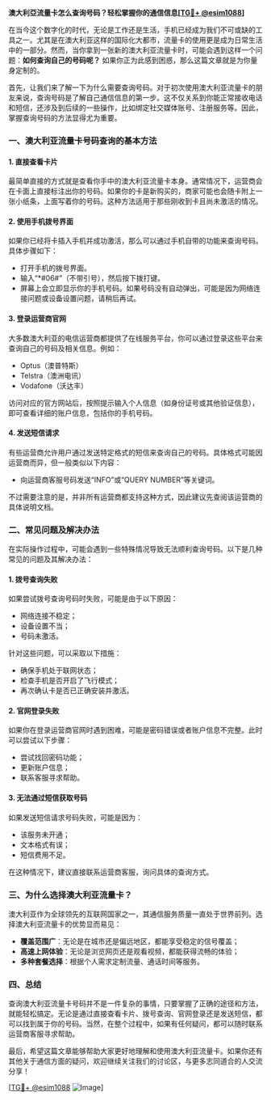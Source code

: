 **澳大利亞流量卡怎么查询号码？轻松掌握你的通信信息[[TG💪+ @esim1088](https://t.me/s/esim1088)]**

在当今这个数字化的时代，无论是工作还是生活，手机已经成为我们不可或缺的工具之一。尤其是在澳大利亚这样的国际化大都市，流量卡的使用更是成为日常生活中的一部分。然而，当你拿到一张新的澳大利亚流量卡时，可能会遇到这样一个问题：**如何查询自己的号码呢？** 如果你正为此感到困惑，那么这篇文章就是为你量身定制的。

首先，让我们来了解一下为什么需要查询号码。对于初次使用澳大利亚流量卡的朋友来说，查询号码是了解自己通信信息的第一步。这不仅关系到你能正常接收电话和短信，还涉及到后续的一些操作，比如绑定社交媒体账号、注册服务等。因此，掌握查询号码的方法显得尤为重要。

### **一、澳大利亚流量卡号码查询的基本方法**

#### **1. 直接查看卡片**
最简单直接的方式就是查看你手中的澳大利亚流量卡本身。通常情况下，运营商会在卡面上直接标注出你的号码。如果你的卡是新购买的，商家可能也会随卡附上一张小纸条，上面写着你的号码。这种方法适用于那些刚收到卡且尚未激活的情况。

#### **2. 使用手机拨号界面**
如果你已经将卡插入手机并成功激活，那么可以通过手机自带的功能来查询号码。具体步骤如下：
- 打开手机的拨号界面。
- 输入“*#06#”（不带引号），然后按下拨打键。
- 屏幕上会立即显示你的手机号码。如果号码没有自动弹出，可能是因为网络连接问题或设备设置问题，请稍后再试。

#### **3. 登录运营商官网**
大多数澳大利亚的电信运营商都提供了在线服务平台，你可以通过登录这些平台来查询自己的号码及相关信息。例如：
- Optus（澳普特斯）
- Telstra（澳洲电讯）
- Vodafone（沃达丰）

访问对应的官方网站后，按照提示输入个人信息（如身份证号或其他验证信息），即可查看详细的账户信息，包括你的手机号码。

#### **4. 发送短信请求**
有些运营商允许用户通过发送特定格式的短信来查询自己的号码。具体格式可能因运营商而异，但一般类似以下内容：
- 向运营商客服号码发送“INFO”或“QUERY NUMBER”等关键词。

不过需要注意的是，并非所有运营商都支持这种方式，因此建议先查阅该运营商的具体说明文档。

### **二、常见问题及解决办法**

在实际操作过程中，可能会遇到一些特殊情况导致无法顺利查询号码。以下是几种常见的问题及其解决办法：

#### **1. 拨号查询失败**
如果尝试拨号查询号码时失败，可能是由于以下原因：
- 网络连接不稳定；
- 设备设置不当；
- 号码未激活。

针对这些问题，可以采取以下措施：
- 确保手机处于联网状态；
- 检查手机是否开启了飞行模式；
- 再次确认卡是否已正确安装并激活。

#### **2. 官网登录失败**
如果你在登录运营商官网时遇到困难，可能是密码错误或者账户信息不完整。此时可以尝试以下步骤：
- 尝试找回密码功能；
- 更新账户信息；
- 联系客服寻求帮助。

#### **3. 无法通过短信获取号码**
如果发送短信请求号码失败，可能是因为：
- 该服务未开通；
- 文本格式有误；
- 短信费用不足。

在这种情况下，建议直接联系运营商客服，询问具体的查询方式。

### **三、为什么选择澳大利亚流量卡？**

澳大利亚作为全球领先的互联网国家之一，其通信服务质量一直处于世界前列。选择澳大利亚流量卡的优势显而易见：
- **覆盖范围广**：无论是在城市还是偏远地区，都能享受稳定的信号覆盖；
- **高速上网体验**：无论是浏览网页还是观看视频，都能获得流畅的体验；
- **多种套餐选择**：根据个人需求定制流量、通话时间等服务。

### **四、总结**

查询澳大利亚流量卡号码并不是一件复杂的事情，只要掌握了正确的途径和方法，就能轻松搞定。无论是通过直接查看卡片、拨号查询、官网登录还是发送短信，都可以找到属于你的号码。当然，在整个过程中，如果有任何疑问，都可以随时联系运营商客服寻求帮助。

最后，希望这篇文章能够帮助大家更好地理解和使用澳大利亚流量卡。如果你还有其他关于通信方面的疑问，欢迎继续关注我们的讨论区，与更多志同道合的人交流分享！

[[TG💪+ @esim1088](https://t.me/s/esim1088) ![Image](https://i.postimg.cc/4NQfJmqS/Snipaste-2025-05-13-00-14-12.png)]